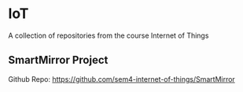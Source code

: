# IoT
A collection of repositories from the course Internet of Things

## SmartMirror Project
Github Repo: https://github.com/sem4-internet-of-things/SmartMirror  
